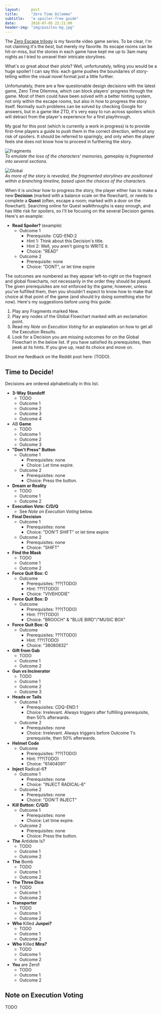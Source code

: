 ```yaml
---
layout:     post
title:      "Zero Time Dilemma"
subtitle:   "a spoiler-free guide"
date:       2016-07-05 22:21:00
header-img: "img/puzzles-bg.jpg"
---
```


The [Zero Escape trilogy](https://en.wikipedia.org/wiki/Zero_Escape)
is my favorite video game series. To be clear, I'm not claiming it's the
*best*, but merely my favorite. Its escape rooms can be hit-or-miss, but
the stories in each game have kept me up to 3am many nights as I tried
to unravel their intricate storylines.

What's so great about their plots? Well, unfortunately, telling you would
be a huge spoiler! I can say this: each game pushes the boundaries of
story-telling within the visual novel format just a little further.

Unfortunately, there are a few questionable design
decisions with the latest game, Zero Time Dilemma, which can block players'
progress through the game.
Most of them could have been
solved with a better hinting system, not only within the escape rooms,
but also in how to progress the story itself. Normally such problems can
be solved by checking Google for answers, but in a game like ZTD, it's
very easy to run across spoilers which will detract from the player's
experience for a first playthrough.

My goal for this post (which is currently a work in progress) is to
provide first-time players a guide to push them in the correct direction,
without any risk of spoilers. It should be referred to sparingly, and
only when the player feels she does not know how to proceed in furthering
the story.

![Fragments](/img/20160705/fragment.jpg)  
*To emulate the loss of the characters' memories, gameplay is fragmented into
several sections.*

![Global](/img/20160705/global.jpg)  
*As more of the story is revealed, the fragmented storylines are positioned
within a branching timeline, based upon the choices of the characters.*

When it is unclear how to progress the story, the player either has to make
a new **Decision** (marked with a balance scale on the flowchart),
or needs to complete a **Quest** (often, escape a room; marked with a door
on the flowchart).
Searching online for Quest walkthroughs is easy enough, and has little risk
for spoilers, so I'll be focusing on the several Decision games. Here's an
example:

* **Read Spoiler?** (example)
    * Outcome 1
        * Prerequisite:
          <span class="spoiler">CQD-END:2</span>
        * Hint 1:
          <span class="spoiler">Think about this Decision's title.</span>
        * Hint 2:
          <span class="spoiler">Well, you aren't going to WRITE it.</span>
        * Choice:
          <span class="spoiler">"READ"</span>
    * Outcome 2
        * Prerequisite: none
        * Choice:
          <span class="spoiler">"DONT", or let time expire</span>

The outcomes are numbered as they appear left-to-right on the fragment and
global flowcharts, not necessarily in the order they should be played.
The given prerequisites are not enforced by the game; however, unless you've
fulfilled them, then you shouldn't expect to know how to make that choice
at that point of the game (and should try doing something else for now).
Here's my suggestions before using this guide:

1. Play any Fragments marked New.
2. Play any nodes of the Global Flowchart marked with an exclamation point.
3. Read my *Note on Execution Voting* for an explanation
   on how to get all the Execution Results.
4. Look for a Decision you are missing outcomes for on the Global Flowchart
   in the below list. If you have satisfied its prerequisites, then peek
   at its hints. If you give up, read its choice and move on.

Shoot me feedback on the Reddit post here: (TODO).

## Time to Decide!

Decisions are ordered alphabetically in this list.

* **3-Way Standoff**
    * TODO
    * Outcome 1
    * Outcome 2
    * Outcome 3
    * Outcome 4
* <span class="spoiler">AB</span> **Game**
    * TODO
    * Outcome 1
    * Outcome 2
    * Outcome 3
* **"Don't Press" Button**
    * Outcome 1
        * Prerequisites: none
        * Choice: <span class="spoiler">Let time expire.</span>
    * Outcome 2
        * Prerequisites: none
        * Choice: <span class="spoiler">Press the button.</span>
* **Dream or Reality**
    * TODO
    * Outcome 1
    * Outcome 2
* **Execution Vote: C/D/Q**
    * See *Note on Execution Voting* below.
* **Final Decision**
    * Outcome 1
        * Prerequisites: none
        * Choice: <span class="spoiler">"DON'T SHIFT" or let time expire</span>
    * Outcome 2
        * Prerequisites: none
        * Choice: <span class="spoiler">"SHIFT"</span>
* **Find the Mask**
    * TODO
    * Outcome 1
    * Outcome 2
* **Force Quit Box: C**
    * Outcome
        * Prerequisites: ???(TODO)
        * Hint: ???(TODO)
        * Choice: <span class="spoiler">"VIVEHODIE"</span>
* **Force Quit Box: D**
    * Outcome
        * Prerequisites: ???(TODO)
        * Hint: ???(TODO)
        * Choice: <span class="spoiler">"BROOCH" & "BLUE BIRD"/"MUSIC BOX"</span>
* **Force Quit Box: Q**
    * Outcome
        * Prerequisites: ???(TODO)
        * Hint: ???(TODO)
        * Choice: <span class="spoiler">"38080832"</span>
* **Gift from Gab**
    * TODO
    * Outcome 1
    * Outcome 2
* **Gun vs Incinerator**
    * TODO
    * Outcome 1
    * Outcome 2
    * Outcome 3
* **Heads or Tails**
    * Outcome 1
        * Prerequisites: <span class="spoiler">CDQ-END:1</span>
        * Choice: <span class="spoiler">Irrelevant. Always triggers after
          fulfilling prerequisite, then 50% afterwards.</span>
    * Outcome 2
        * Prerequisites: none
        * Choice: <span class="spoiler">Irrelevant. Always triggers before
          Outcome 1's prerequisite, then 50% afterwards.</span>
* **Helmet Code**
    * Outcome
        * Prerequisites: ???(TODO)
        * Hint: ???(TODO)
        * Choice: <span class="spoiler">"61404091"</span>
* **Inject** <span class="spoiler">Radical-6</span>**?**
    * Outcome 1
        * Prerequisites: none
        * Choice: <span class="spoiler">"INJECT RADICAL-6"</span>
    * Outcome 2
        * Prerequisites: none
        * Choice: <span class="spoiler">"DON'T INJECT"</span>
* **Kill Button: C/Q/D**
    * Outcome 1
        * Prerequisites: none
        * Choice: <span class="spoiler">Let time expire.</span>
    * Outcome 2
        * Prerequisites: none
        * Choice: <span class="spoiler">Press the button.</span>
* **The** <span class="spoiler">Antidote</span> Is?
    * TODO
    * Outcome 1
    * Outcome 2
* **The** <span class="spoiler">Bomb</span>
    * TODO
    * Outcome 1
    * Outcome 2
* **The Three Dice**
    * TODO
    * Outcome 1
    * Outcome 2
* **Transporter**
    * TODO
    * Outcome 1
    * Outcome 2
* **Who** <span class="spoiler">Killed</span> **Junpei?**
    * TODO
    * Outcome 1
    * Outcome 2
* **Who** <span class="spoiler">Killed</span> **Mira?**
    * TODO
    * Outcome 1
    * Outcome 2
* **You** <span class="spoiler">are Zero</span>**!**
    * TODO
    * Outcome 1
    * Outcome 2


## Note on Execution Voting

TODO
